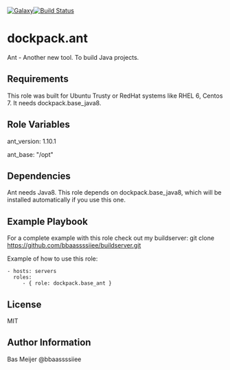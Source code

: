 [![Galaxy](https://img.shields.io/badge/galaxy-dockpack.base__ant-blue.svg?style=flat)](https://galaxy.ansible.com/dockpack/base_ant)[![Build Status](https://api.travis-ci.org/dockpack/base_ant.svg)](https://travis-ci.org/dockpack/base_ant)

dockpack.ant
=========

Ant - Another new tool. To build Java projects.

Requirements
------------

This role was built for Ubuntu Trusty or RedHat systems like RHEL 6, Centos 7. It needs dockpack.base_java8.

Role Variables
--------------

ant\_version: 1.10.1

ant\_base: "/opt"

Dependencies
------------

Ant needs Java8. This role depends on dockpack.base_java8, which will be installed automatically if you use this one.



Example Playbook
----------------
For a complete example with this role check out my buildserver:
git clone https://github.com/bbaassssiiee/buildserver.git

Example of how to use this role:

    - hosts: servers
      roles:
         - { role: dockpack.base_ant }

License
-------

MIT

Author Information
------------------
Bas Meijer @bbaassssiiee
